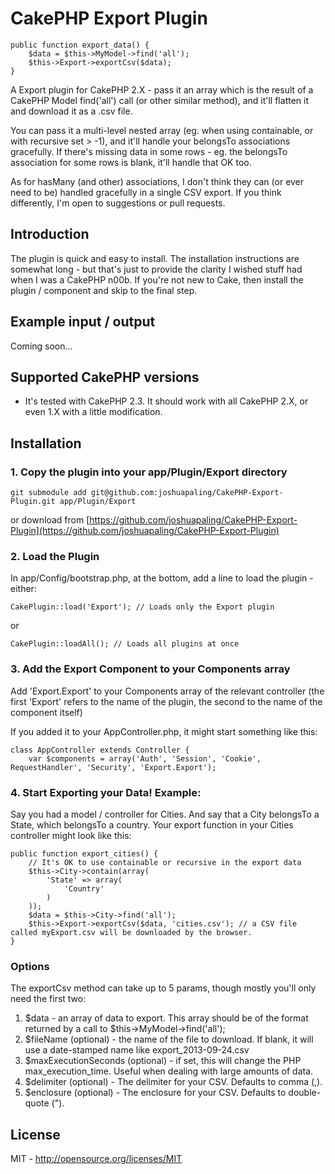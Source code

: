 # CakePHP Export Plugin #

	public function export_data() {
		$data = $this->MyModel->find('all');
		$this->Export->exportCsv($data);
	}

A Export plugin for CakePHP 2.X - pass it an array which is the result of a CakePHP Model find('all') call (or other similar method), and it'll flatten it and download it as a .csv file.

You can pass it a multi-level nested array (eg. when using containable, or with recursive set > -1), and it'll handle your belongsTo associations gracefully. If there's missing data in some rows - eg. the belongsTo association for some rows is blank, it'll handle that OK too.

As for hasMany (and other) associations, I don't think they can (or ever need to be) handled gracefully in a single CSV export. If you think differently, I'm open to suggestions or pull requests.

## Introduction ##

The plugin is quick and easy to install. The installation instructions are somewhat long - but that's just to provide the clarity I wished stuff had when I was a CakePHP n00b. If you're not new to Cake, then install the plugin / component and skip to the final step.

## Example input / output ##

Coming soon...

## Supported CakePHP versions ##

* It's tested with CakePHP 2.3. It should work with all CakePHP 2.X, or even 1.X with a little modification.

## Installation ##

### 1. Copy the plugin into your app/Plugin/Export directory ###

	git submodule add git@github.com:joshuapaling/CakePHP-Export-Plugin.git app/Plugin/Export

or download from [https://github.com/joshuapaling/CakePHP-Export-Plugin](https://github.com/joshuapaling/CakePHP-Export-Plugin)

### 2. Load the Plugin ###

In app/Config/bootstrap.php, at the bottom, add a line to load the plugin - either:

	CakePlugin::load('Export'); // Loads only the Export plugin

or

	CakePlugin::loadAll(); // Loads all plugins at once

### 3. Add the Export Component to your Components array ###

Add 'Export.Export' to your Components array of the relevant controller (the first 'Export' refers to the name of the plugin, the second to the name of the component itself)

If you added it to your AppController.php, it might start something like this:

	class AppController extends Controller {
		var $components = array('Auth', 'Session', 'Cookie', RequestHandler', 'Security', 'Export.Export');

### 4. Start Exporting your Data! Example: ###

Say you had a model / controller for Cities. And say that a City belongsTo a State, which belongsTo a country. Your export function in your Cities controller might look like this:

	public function export_cities() {
		// It's OK to use containable or recursive in the export data
		$this->City->contain(array(
			'State' => array(
				'Country'
			)
		));
		$data = $this->City->find('all');
		$this->Export->exportCsv($data, 'cities.csv'); // a CSV file called myExport.csv will be downloaded by the browser.
	}

### Options ###

The exportCsv method can take up to 5 params, though mostly you'll only need the first two:

1. $data - an array of data to export. This array should be of the format returned by a call to $this->MyModel->find('all');
2. $fileName (optional) - the name of the file to download. If blank, it will use a date-stamped name like export_2013-09-24.csv
3. $maxExecutionSeconds (optional) - if set, this will change the PHP max_execution_time. Useful when dealing with large amounts of data.
4. $delimiter (optional) - The delimiter for your CSV. Defaults to comma (,).
5. $enclosure (optional) - The enclosure for your CSV. Defaults to double-quote (").


## License ##

MIT - http://opensource.org/licenses/MIT